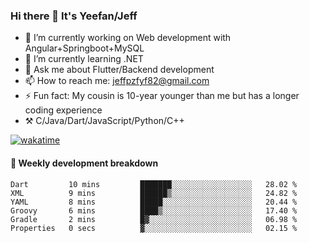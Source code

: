 ### Hi there 👋 It's Yeefan/Jeff

- 🔭 I’m currently working on Web development with Angular+Springboot+MySQL
- 🌱 I’m currently learning .NET
- 💬 Ask me about Flutter/Backend development
- 📫 How to reach me: jeffpzfyf82@gmail.com
- ⚡ Fun fact: My cousin is 10-year younger than me but has a longer coding experience
- ⚒️ C/Java/Dart/JavaScript/Python/C++


[![wakatime](https://wakatime.com/badge/user/382c7b70-226f-4509-aedd-02fe766c9d23.svg)](https://wakatime.com/@382c7b70-226f-4509-aedd-02fe766c9d23)

#### 📝 Weekly development breakdown

<!--START_SECTION:waka-->

```text
Dart         10 mins         ███████░░░░░░░░░░░░░░░░░░   28.02 %
XML          9 mins          ██████▒░░░░░░░░░░░░░░░░░░   24.82 %
YAML         8 mins          █████░░░░░░░░░░░░░░░░░░░░   20.44 %
Groovy       6 mins          ████▒░░░░░░░░░░░░░░░░░░░░   17.40 %
Gradle       2 mins          █▓░░░░░░░░░░░░░░░░░░░░░░░   06.98 %
Properties   0 secs          ▓░░░░░░░░░░░░░░░░░░░░░░░░   02.15 %
```

<!--END_SECTION:waka-->

